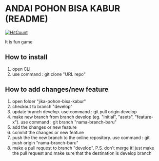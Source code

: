 # ANDAI POHON BISA KABUR (README)
[![HitCount](http://hits.dwyl.com/raisrindo/raisrindogithubio.svg)](http://hits.dwyl.com/raisrindo/raisrindogithubio)

It is fun game

## How to install
1. open CLI
2. use command : git clone "URL repo"

## How to add changes/new feature 
1. open folder "jika-pohon-bisa-kabur"
2. checkout to branch "develop"
3. update branch develop. use command : git pull origin develop
4. make new branch from branch develop (eg. "initial", "asets", "feature-x"). use command : git branch "nama-branch-baru"
5. add the changes or new feature
6. commit the changes or new feature
7. push the the new branch to the online repository. use command : git push origin "nama-branch-baru"
8. make a pull request to branch "develop". P.S. don't merge it! just make the pull request and make sure that the destination is develop branch
